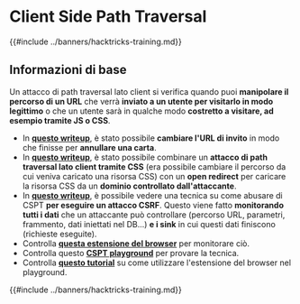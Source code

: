 # Client Side Path Traversal

{{#include ../banners/hacktricks-training.md}}

## Informazioni di base

Un attacco di path traversal lato client si verifica quando puoi **manipolare il percorso di un URL** che verrà **inviato a un utente per visitarlo in modo legittimo** o che un utente sarà in qualche modo **costretto a visitare, ad esempio tramite JS o CSS**.

- In [**questo writeup**](https://erasec.be/blog/client-side-path-manipulation/), è stato possibile **cambiare l'URL di invito** in modo che finisse per **annullare una carta**.
- In [**questo writeup**](https://mr-medi.github.io/research/2022/11/04/practical-client-side-path-traversal-attacks.html), è stato possibile combinare un **attacco di path traversal lato client tramite CSS** (era possibile cambiare il percorso da cui veniva caricato una risorsa CSS) con un **open redirect** per caricare la risorsa CSS da un **dominio controllato dall'attaccante**.
- In [**questo writeup**](https://blog.doyensec.com/2024/07/02/cspt2csrf.html), è possibile vedere una tecnica su come abusare di CSPT **per eseguire un attacco CSRF**. Questo viene fatto **monitorando tutti i dati** che un attaccante può controllare (percorso URL, parametri, frammento, dati iniettati nel DB...) **e i sink** in cui questi dati finiscono (richieste eseguite).
- Controlla [**questa estensione del browser**](https://addons.mozilla.org/en-US/firefox/addon/eval-villain/) per monitorare ciò.
- Controlla questo [**CSPT playground**](https://github.com/doyensec/CSPTPlayground) per provare la tecnica.
- Controlla [**questo tutorial**](https://blog.doyensec.com/2024/12/03/cspt-with-eval-villain.html) su come utilizzare l'estensione del browser nel playground.

{{#include ../banners/hacktricks-training.md}}
